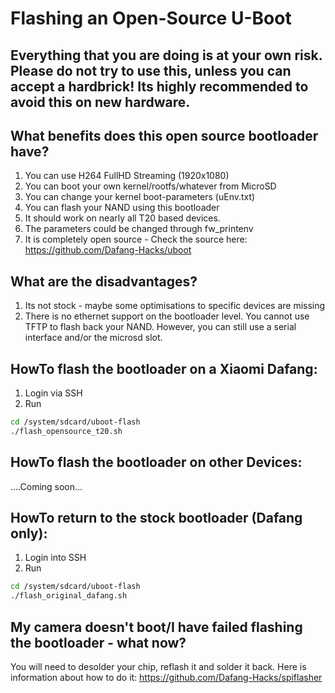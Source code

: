 # Flashing an Open-Source U-Boot

## Everything that you are doing is at your own risk. Please do not try to use this, unless you can accept a hardbrick! Its highly recommended to avoid this on new hardware.


## What benefits does this open source bootloader have?

1. You can use H264 FullHD Streaming (1920x1080)
2. You can boot your own kernel/rootfs/whatever from MicroSD
3. You can change your kernel boot-parameters (uEnv.txt)
4. You can flash your NAND using this bootloader
5. It should work on nearly all T20 based devices.
6. The parameters could be changed through fw_printenv
7. It is completely open source - Check the source here: https://github.com/Dafang-Hacks/uboot

## What are the disadvantages?
1. Its not stock - maybe some optimisations to specific devices are missing
2. There is no ethernet support on the bootloader level. You cannot use TFTP to 
flash back your NAND. However, you can still use a serial interface and/or the microsd slot.

## HowTo flash the bootloader on a Xiaomi Dafang:

1. Login via SSH
2. Run

```bash
cd /system/sdcard/uboot-flash
./flash_opensource_t20.sh
```

## HowTo flash the bootloader on other Devices:

....Coming soon...

## HowTo return to the stock bootloader (Dafang only):
1. Login into SSH
2. Run

```bash
cd /system/sdcard/uboot-flash
./flash_original_dafang.sh
```

## My camera doesn't boot/I have failed flashing the bootloader - what now?
You will need to desolder your chip, reflash it and solder it back.
Here is information about how to do it:
https://github.com/Dafang-Hacks/spiflasher
